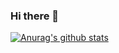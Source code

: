 ### Hi there 👋

[![Anurag's github stats](https://github-readme-stats.vercel.app/api?username=KariSpace&theme=tokyonight&show_icons=true&hide_border=true&icon_color=FFFFFF)](https://github.com/anuraghazra/github-readme-stats)



<!--
**KariSpace/KariSpace** is a ✨ _special_ ✨ repository because its `README.md` (this file) appears on your GitHub profile.

Here are some ideas to get you started:

- 🔭 I’m currently working on ...
- 🌱 I’m currently learning ...
- 👯 I’m looking to collaborate on ...
- 🤔 I’m looking for help with ...
- 💬 Ask me about ...
- 📫 How to reach me: ...
- 😄 Pronouns: ...
- ⚡ Fun fact: ...
-->
